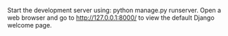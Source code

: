 Start the development server using: python manage.py runserver.
Open a web browser and go to http://127.0.0.1:8000/ to view the default Django welcome page.